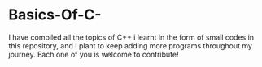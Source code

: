 # Basics-Of-C-
I have compiled all the topics of C++ i learnt in the form of small codes in this repository, and I plant to keep adding more programs throughout my journey. Each one of you is welcome to contribute!
